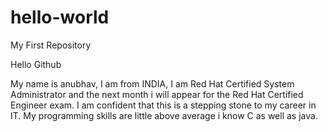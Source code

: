 # hello-world
My First Repository

Hello Github

My name is anubhav, I am from INDIA, I am Red Hat Certified System Administrator and the next month i will appear for the
Red Hat Certified Engineer exam. I am confident that this is a stepping stone to my career in IT.
My programming skills are little above average i know C as well as java.
